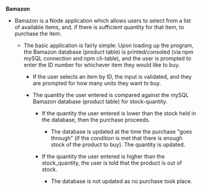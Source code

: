 **Bamazon**

* Bamazon is a Node application which allows users to select from a list of available items, and, if there is sufficient quantity for that item, to purchase the item.

  * The basic application is fairly simple: Upon loading up the program, the Bamazon database (product table) is printed/consoled (via npm mySQL connection and npm cli-table), and the user is prompted to enter the ID number for whichever item they would like to buy.

    * If the user selects an item by ID, the input is validated, and they are prompted for how many units they want to buy.

    * The quantity the user entered is compared against the mySQL Bamazon database (product table) for stock-quantity.
        * If the quantity the user entered is lower than the stock held in the database, then the purchase proceeds.
            * The database is updated at the time the purchase "goes through" (if the condition is met that there is enough stock of the product to buy).  The quantity is updated. 
    
        * If the quantity the user entered is higher than the stock_quantity, the user is told that the product is out of stock.
            * The database is not updated as no purchase took place.
